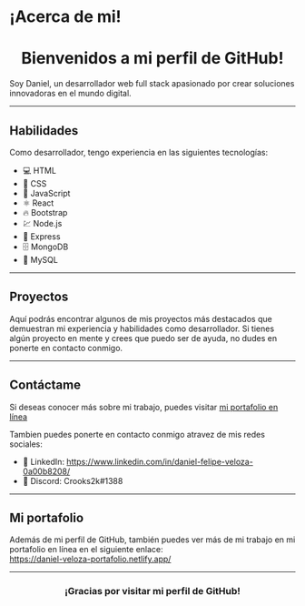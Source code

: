 # ¡Acerca de mi!

<h1 align="center">Bienvenidos a mi perfil de GitHub!</h1>

Soy Daniel, un desarrollador web full stack apasionado por crear soluciones innovadoras en el mundo digital.

<hr>

## Habilidades

Como desarrollador, tengo experiencia en las siguientes tecnologías:

- 💻 HTML 
- 🎨 CSS 
- 🚀 JavaScript 
- ⚛️ React
- 🔥 Bootstrap
- 💹 Node.js 
- 🚀 Express 
- 🗄️ MongoDB 
- 💾 MySQL

<hr>

## Proyectos

Aquí podrás encontrar algunos de mis proyectos más destacados que demuestran mi experiencia y habilidades como desarrollador. Si tienes algún proyecto en mente y crees que puedo ser de ayuda, no dudes en ponerte en contacto conmigo.

<hr>

## Contáctame

Si deseas conocer más sobre mi trabajo, puedes visitar <a href="https://daniel-veloza-portafolio.netlify.app/" target="_blank">mi portafolio en línea</a><br>

Tambien puedes ponerte en contacto conmigo atravez de mis redes sociales: <br>

- 💼 LinkedIn: <a href="www.linkedin.com/in/daniel-felipe-veloza" target="_blank">https://www.linkedin.com/in/daniel-felipe-veloza-0a00b8208/</a>
- 💬 Discord: Crooks2k#1388
<hr>

## Mi portafolio

Además de mi perfil de GitHub, también puedes ver más de mi trabajo en mi portafolio en línea en el siguiente enlace: <br> 
<a href="https://daniel-veloza-portafolio.netlify.app/" target="_blank">https://daniel-veloza-portafolio.netlify.app/</a>

<hr>

<h3 align="center">¡Gracias por visitar mi perfil de GitHub!</h3>
